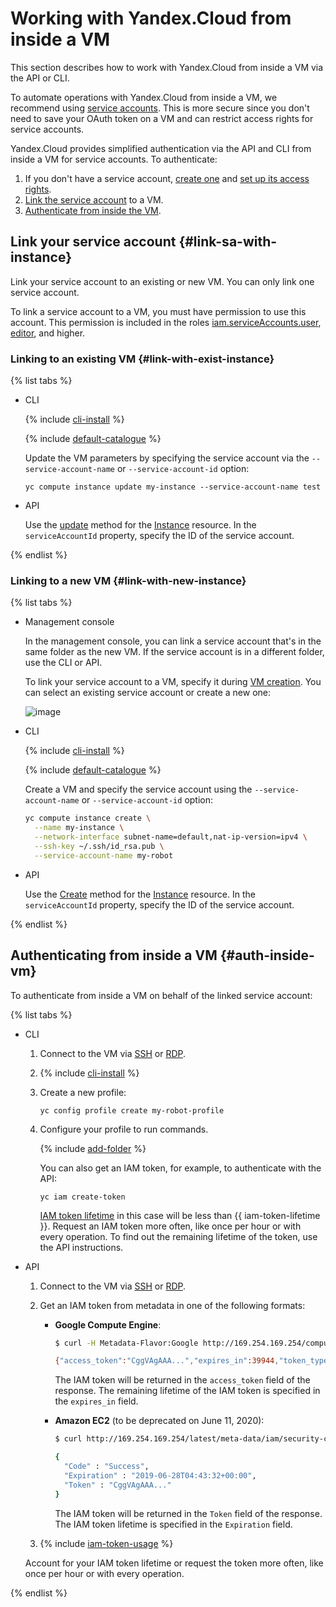 # Working with Yandex.Cloud from inside a VM

This section describes how to work with Yandex.Cloud from inside a VM via the API or CLI.

To automate operations with Yandex.Cloud from inside a VM, we recommend using [service accounts](../../../iam/concepts/users/service-accounts.md). This is more secure since you don't need to save your OAuth token on a VM and can restrict access rights for service accounts.

Yandex.Cloud provides simplified authentication via the API and CLI from inside a VM for service accounts. To authenticate:

1. If you don't have a service account, [create one](../../../iam/operations/sa/create.md) and [set up its access rights](../../../iam/operations/sa/assign-role-for-sa.md).
1. [Link the service account](#link-sa-with-instance) to a VM.
1. [Authenticate from inside the VM](#auth-inside-vm).

## Link your service account {#link-sa-with-instance}

Link your service account to an existing or new VM. You can only link one service account.

To link a service account to a VM, you must have permission to use this account. This permission is included in the roles [iam.serviceAccounts.user](../../../iam/concepts/access-control/roles.md#sa-user), [editor](../../../iam/concepts/access-control/roles.md#editor), and higher.

### Linking to an existing VM {#link-with-exist-instance}

{% list tabs %}

- CLI

  {% include [cli-install](../../../_includes/cli-install.md) %}

  {% include [default-catalogue](../../../_includes/default-catalogue.md) %}

  Update the VM parameters by specifying the service account via the `--service-account-name` or `--service-account-id` option:

  ```
  yc compute instance update my-instance --service-account-name test
  ```

- API

  Use the [update](../../api-ref/Instance/update.md) method for the [Instance](../../api-ref/Instance/) resource. In the `serviceAccountId` property, specify the ID of the service account.

{% endlist %}

### Linking to a new VM {#link-with-new-instance}

{% list tabs %}

- Management console

  In the management console, you can link a service account that's in the same folder as the new VM. If the service account is in a different folder, use the CLI or API.

  To link your service account to a VM, specify it during [VM creation](../index.md#vm-create). You can select an existing service account or create a new one:

  ![image](../../../_assets/compute/connect-sa.png)

- CLI

  {% include [cli-install](../../../_includes/cli-install.md) %}

  {% include [default-catalogue](../../../_includes/default-catalogue.md) %}

  Create a VM and specify the service account using the `--service-account-name` or `--service-account-id` option:

  ```bash
  yc compute instance create \
    --name my-instance \
    --network-interface subnet-name=default,nat-ip-version=ipv4 \
    --ssh-key ~/.ssh/id_rsa.pub \
    --service-account-name my-robot
  ```

- API

  Use the [Create](../../api-ref/Instance/create.md) method for the [Instance](../../api-ref/Instance/) resource. In the `serviceAccountId` property, specify the ID of the service account.

{% endlist %}

## Authenticating from inside a VM {#auth-inside-vm}

To authenticate from inside a VM on behalf of the linked service account:

{% list tabs %}

- CLI

  1. Connect to the VM via [SSH](../vm-connect/ssh.md) or [RDP](../vm-connect/rdp.md).

  1. {% include [cli-install](../../../_includes/cli-install.md) %}

  1. Create a new profile:

      ```
      yc config profile create my-robot-profile
      ```

  1. Configure your profile to run commands.

      {% include [add-folder](../../../_includes/cli-add-folder.md) %}

      You can also get an IAM token, for example, to authenticate with the API:

      ```
      yc iam create-token
      ```

      [IAM token lifetime](../../../iam/concepts/authorization/iam-token.md#lifetime) in this case will be less than {{ iam-token-lifetime }}. Request an IAM token more often, like once per hour or with every operation. To find out the remaining lifetime of the token, use the API instructions.

- API

  1. Connect to the VM via [SSH](../vm-connect/ssh.md) or [RDP](../vm-connect/rdp.md).

  1. Get an IAM token from metadata in one of the following formats:

       * **Google Compute Engine**:

         ```bash
         $ curl -H Metadata-Flavor:Google http://169.254.169.254/computeMetadata/v1/instance/service-accounts/default/token
         
         {"access_token":"CggVAgAAA...","expires_in":39944,"token_type":"Bearer"}
         ```

         The IAM token will be returned in the `access_token` field of the response. The remaining lifetime of the IAM token is specified in the `expires_in` field.

       * **Amazon EC2** (to be deprecated on June 11, 2020):

         ```bash
         $ curl http://169.254.169.254/latest/meta-data/iam/security-credentials/default/
         
         {
           "Code" : "Success",
           "Expiration" : "2019-06-28T04:43:32+00:00",
           "Token" : "CggVAgAAA..."
         }
         ```

         The IAM token will be returned in the `Token` field of the response. The IAM token lifetime is specified in the `Expiration` field.

  1. {% include [iam-token-usage](../../../_includes/iam-token-usage.md) %}

    Account for your IAM token lifetime or request the token more often, like once per hour or with every operation.

{% endlist %}

